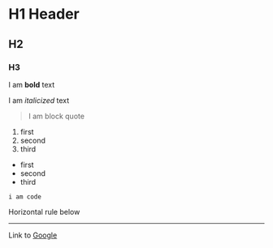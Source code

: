 # H1 Header

## H2

### H3

I am **bold** text

I am _italicized_ text

> I am block quote

1. first
2. second
3. third

- first
- second
- third

`i am code`

Horizontal rule below

---

Link to [Google](http://www.google.com)
